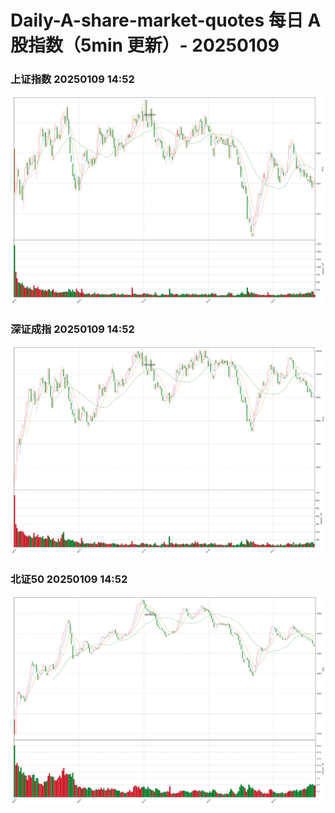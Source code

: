 
# Daily-A-share-market-quotes 每日 A 股指数（5min 更新）- 20250109

### 上证指数 20250109 14:52
![](./fig/2025/1/20250109-sh000001.png)

### 深证成指 20250109 14:52
![](./fig/2025/1/20250109-sz399001.png)

### 北证50 20250109 14:52
![](./fig/2025/1/20250109-bj899050.png)
